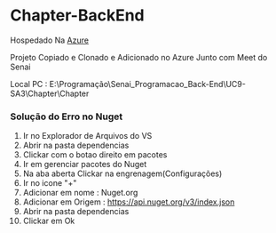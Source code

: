 # Chapter-BackEnd

Hospedado Na [Azure](https://chaptergabriel-martins.azurewebsites.net/)


Projeto Copiado e Clonado e Adicionado no Azure Junto com Meet do Senai

Local PC : E:\Programação\Senai_Programacao_Back-End\UC9-SA3\Chapter\Chapter

### Solução do Erro no Nuget 


1. Ir no Explorador de Arquivos do VS
2. Abrir na pasta dependencias
3. Clickar com o botao direito em pacotes
4. Ir em gerenciar pacotes do Nuget
5. Na aba aberta Clickar na engrenagem(Configurações)
6. Ir no icone "+"
7. Adicionar em nome : Nuget.org
8. Adicionar em Origem : https://api.nuget.org/v3/index.json
9. Abrir na pasta dependencias
10. Clickar em Ok




